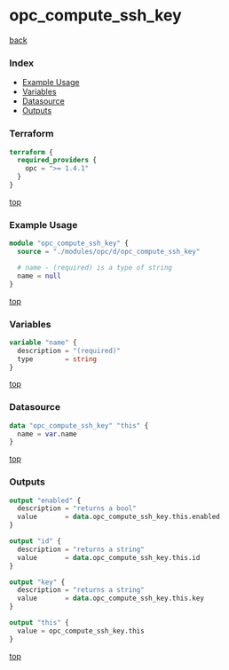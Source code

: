 # opc_compute_ssh_key

[back](../opc.md)

### Index

- [Example Usage](#example-usage)
- [Variables](#variables)
- [Datasource](#datasource)
- [Outputs](#outputs)

### Terraform

```terraform
terraform {
  required_providers {
    opc = ">= 1.4.1"
  }
}
```

[top](#index)

### Example Usage

```terraform
module "opc_compute_ssh_key" {
  source = "./modules/opc/d/opc_compute_ssh_key"

  # name - (required) is a type of string
  name = null
}
```

[top](#index)

### Variables

```terraform
variable "name" {
  description = "(required)"
  type        = string
}
```

[top](#index)

### Datasource

```terraform
data "opc_compute_ssh_key" "this" {
  name = var.name
}
```

[top](#index)

### Outputs

```terraform
output "enabled" {
  description = "returns a bool"
  value       = data.opc_compute_ssh_key.this.enabled
}

output "id" {
  description = "returns a string"
  value       = data.opc_compute_ssh_key.this.id
}

output "key" {
  description = "returns a string"
  value       = data.opc_compute_ssh_key.this.key
}

output "this" {
  value = opc_compute_ssh_key.this
}
```

[top](#index)